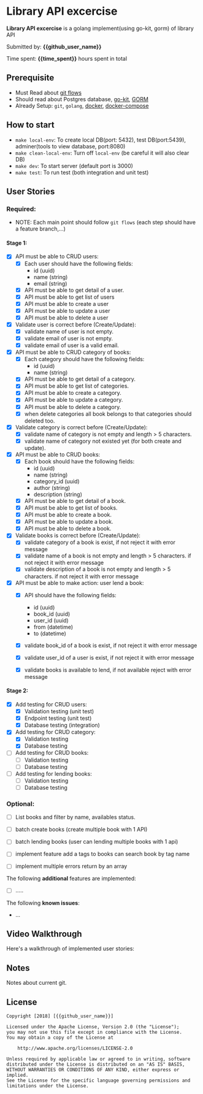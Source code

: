 # Library API excercise

**Library API excercise** is a golang implement(using go-kit, gorm) of library API

Submitted by: **{{github_user_name}}**

Time spent: **{{time_spent}}** hours spent in total

## Prerequisite

* Must Read about [git flows](https://nvie.com/posts/a-successful-git-branching-model)
* Should read about Postgres database, [go-kit](https://gokit.io/examples/stringsvc.html), [GORM](http://doc.gorm.io/)
* Already Setup: `git`, `golang`, [docker](https://docs.docker.com/install), [docker-compose](https://docs.docker.com/compose/install/#install-compose)

## How to start

* `make local-env`: To create local DB(port: 5432), test DB(port:5439), adminer(tools to view database, port:8080)
* `make clean-local-env`: Turn off `local-env` (be careful it will also clear DB)
* `make dev`: To start server (default port is 3000)
* `make test`: To run test (both integration and unit test)

## User Stories

### Required:
* NOTE:  Each main point should follow `git flows` (each step should have a feature branch,...)

#### Stage 1:

* [x] API must be able to CRUD users:
  * [x] Each user should have the following fields:
    * id (uuid)
    * name (string)
    * email (string)
  * [x] API must be able to get detail of a user.
  * [x] API must be able to get list of users
  * [x] API must be able to create a user
  * [x] API must be able to update a user
  * [x] API must be able to delete a user
* [x] Validate user is correct before (Create/Update):
  * [x] validate name of user is not empty.
  * [x] validate email of user is not empty.
  * [x] validate email of user is a valid email.
  
* [x] API must be able to CRUD category of books:
  * [x] Each category should have the following fields:
    * id (uuid)
    * name (string)
  * [x] API must be able to get detail of a category.
  * [x] API must be able to get list of categories.
  * [x] API must be able to create a category.
  * [x] API must be able to update a category.
  * [x] API must be able to delete a category.
  * [x] when delete categories all book belongs to that categories should deleted too.
  
* [x] Validate category is correct before (Create/Update):
  * [x] validate name of category is not empty and length > 5 characters.
  * [x] validate name of category not existed yet (for both create and update).

* [x] API must be able to CRUD books:
  * [x] Each book should have the following fields:
    * id (uuid)
    * name (string)
    * category_id (uuid)
    * author (string)
    * description (string)
  * [x] API must be able to get detail of a book.
  * [x] API must be able to get list of books.
  * [x] API must be able to create a book.
  * [x] API must be able to update a book.
  * [x] API must be able to delete a book.
  
* [x] Validate books is correct before (Create/Update):
  * [x] validate category of a book is exist, if not reject it with error message
  * [x] validate name of a book is not empty and length > 5 characters. if not reject it with error message
  * [x] validate description of a book is not empty and length > 5 characters. if not reject it with error message
  
* [x] API must be able to make action: user lend a book:
  * [x] API should have the following fields:
    * id (uuid)
    * book_id (uuid)
    * user_id (uuid)
    * from (datetime)
    * to (datetime)
  * [x] validate book_id of a book is exist, if not reject it with error message
  * [x] validate user_id of a user is exist, if not reject it with error message
  * [x] validate books is available to lend, if not available reject with error message
  
  
#### Stage 2:

* [x] Add testing for CRUD users:
  * [x] Validation testing (unit test)
  * [x] Endpoint testing (unit test)
  * [x] Database testing (integration)
* [x] Add testing for CRUD category:
  * [x] Validation testing
  * [x] Database testing
* [ ] Add testing for CRUD books:
  * [ ] Validation testing
  * [ ] Database testing
* [ ] Add testing for lending books:
  * [ ] Validation testing
  * [ ] Database testing

### Optional:

*  [ ] List books and filter by name, availables status.
*  [ ] batch create books (create multiple book with 1 API)
*  [ ] batch lending books (user can lending multiple books with 1 api)
*  [ ] implement feature add a tags to books can search book by tag name
*  [ ] implement multiple errors return by an array


The following **additional** features are implemented:

* [ ] .....

The following **known issues**:

* ...

## Video Walkthrough

Here's a walkthrough of implemented user stories:


## Notes

Notes about current git.

## License

    Copyright [2018] [{{github_user_name}}]

    Licensed under the Apache License, Version 2.0 (the "License");
    you may not use this file except in compliance with the License.
    You may obtain a copy of the License at

        http://www.apache.org/licenses/LICENSE-2.0

    Unless required by applicable law or agreed to in writing, software
    distributed under the License is distributed on an "AS IS" BASIS,
    WITHOUT WARRANTIES OR CONDITIONS OF ANY KIND, either express or implied.
    See the License for the specific language governing permissions and
    limitations under the License.

